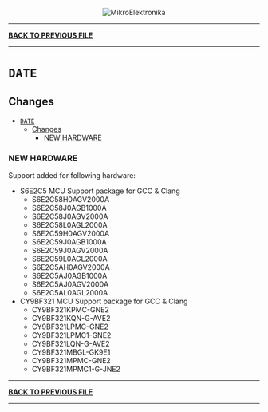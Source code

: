 <p align="center">
  <img src="http://www.mikroe.com/img/designs/beta/logo_small.png?raw=true" alt="MikroElektronika"/>
</p>

---

**[BACK TO PREVIOUS FILE](../changelog.md)**

---

# `DATE`

## Changes

- [`DATE`](#date)
  - [Changes](#changes)
    - [NEW HARDWARE](#new-hardware)

### NEW HARDWARE

Support added for following hardware:

+ S6E2C5 MCU Support package for GCC & Clang
  + S6E2C58H0AGV2000A
  + S6E2C58J0AGB1000A
  + S6E2C58J0AGV2000A
  + S6E2C58L0AGL2000A
  + S6E2C59H0AGV2000A
  + S6E2C59J0AGB1000A
  + S6E2C59J0AGV2000A
  + S6E2C59L0AGL2000A
  + S6E2C5AH0AGV2000A
  + S6E2C5AJ0AGB1000A
  + S6E2C5AJ0AGV2000A
  + S6E2C5AL0AGL2000A
+ CY9BF321 MCU Support package for GCC & Clang
  + CY9BF321KPMC-GNE2
  + CY9BF321KQN-G-AVE2
  + CY9BF321LPMC-GNE2
  + CY9BF321LPMC1-GNE2
  + CY9BF321LQN-G-AVE2
  + CY9BF321MBGL-GK9E1
  + CY9BF321MPMC-GNE2
  + CY9BF321MPMC1-G-JNE2

---

**[BACK TO PREVIOUS FILE](../changelog.md)**

---
